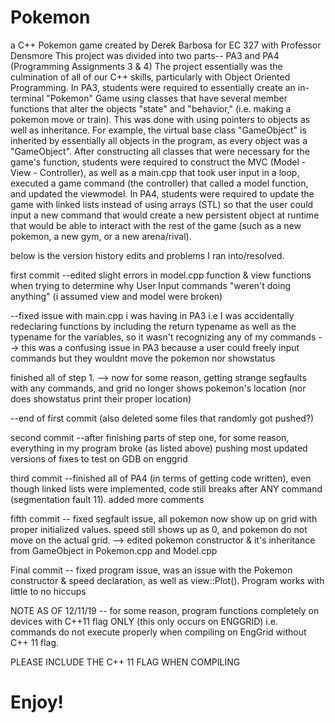 # Pokemon
a C++ Pokemon game created by Derek Barbosa for EC 327 with Professor Densmore
This project was divided into two parts-- PA3 and PA4 (Programming Assignments 3 & 4)
The project essentially was the culmination of all of our C++ skills, particularly with Object Oriented Programming.
In PA3, students were required to essentially create an in-terminal "Pokemon" Game using classes that have several member functions that alter the objects "state" and "behavior," (i.e. making a pokemon move or train). This was done with using pointers to objects as well as inheritance.
For example, the virtual base class "GameObject" is inherited by essentially all objects in the program, as every object was a "GameObject".
After constructing all classes that were necessary for the game's function, students were required to construct the MVC (Model - View - Controller), as well as a main.cpp that took user input in a loop, executed a game command (the controller) that called a model function, and updated the viewmodel.
In PA4, students were required to update the game with linked lists instead of using arrays (STL) so that the user could input a new command that would create a new persistent object at runtime that would be able to interact with the rest of the game (such as a new pokemon, a new gym, or a new arena/rival).

below is the version history edits and problems I ran into/resolved.


first commit
--edited slight errors in model.cpp function &  view functions when trying to determine why User Input commands "weren't doing anything" (i assumed view and model were broken)

--fixed issue with main.cpp i was having in PA3 i.e I was accidentally redeclaring functions by including the return typename as well as the typename for the variables, so it wasn't recognizing any of my commands --> this was a confusing issue in PA3 because a user could freely input commands but they wouldnt move the pokemon nor showstatus

finished all of step 1. --> now for some reason, getting strange segfaults with any commands, and grid no longer shows pokemon's location (nor does showstatus print their proper location)

--end of first commit (also deleted some files that randomly got pushed?)


second commit --after finishing parts of step one, for some reason, everything in my program broke (as listed above) pushing most updated versions of fixes to test on GDB on enggrid

third commit --finished all of PA4 (in terms of getting code written), even though linked lists were implemented, code still breaks after ANY command (segmentation fault 11). added more comments

fifth commit -- fixed segfault issue, all pokemon now show up on grid with proper initialized values. speed still shows up as 0, and pokemon do not move on the actual grid.
--> edited pokemon constructor & it's inheritance from GameObject in Pokemon.cpp and Model.cpp

Final commit -- fixed program issue, was an issue with the Pokemon constructor & speed declaration, as well as view::Plot().
Program works with little to no hiccups

NOTE AS OF 12/11/19 -- for some reason, program functions completely on devices with C++11 flag ONLY (this only occurs on ENGGRID) i.e. commands do not execute properly when compiling on EngGrid without C++ 11 flag.

PLEASE INCLUDE THE C++ 11 FLAG WHEN COMPILING

# Enjoy!
